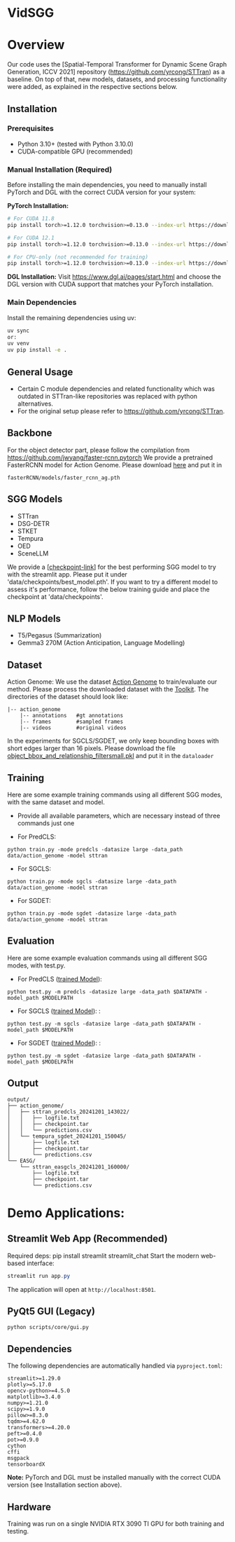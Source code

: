 # VidSGG

# Overview
Our code uses the [Spatial-Temporal Transformer for Dynamic Scene Graph Generation, ICCV 2021] repository (https://github.com/yrcong/STTran) as a baseline. On top of that, new models, datasets, and processing functionality were added, as explained in the respective sections below.

## Installation

### Prerequisites
- Python 3.10+ (tested with Python 3.10.0)
- CUDA-compatible GPU (recommended)

### Manual Installation (Required)
Before installing the main dependencies, you need to manually install PyTorch and DGL with the correct CUDA version for your system:

**PyTorch Installation:**
```bash
# For CUDA 11.8
pip install torch>=1.12.0 torchvision>=0.13.0 --index-url https://download.pytorch.org/whl/cu118

# For CUDA 12.1
pip install torch>=1.12.0 torchvision>=0.13.0 --index-url https://download.pytorch.org/whl/cu121

# For CPU-only (not recommended for training)
pip install torch>=1.12.0 torchvision>=0.13.0 --index-url https://download.pytorch.org/whl/cpu
```

**DGL Installation:**
Visit https://www.dgl.ai/pages/start.html and choose the DGL version with CUDA support that matches your PyTorch installation.

### Main Dependencies
Install the remaining dependencies using uv:
```bash
uv sync
or:
uv venv
uv pip install -e .
```

## General Usage
- Certain C module dependencies and related functionality which was outdated
in STTran-like repositories was replaced with python alternatives.
- For the original setup please refer to https://github.com/yrcong/STTran.

## Backbone
For the object detector part, please follow the compilation from https://github.com/jwyang/faster-rcnn.pytorch
We provide a pretrained FasterRCNN model for Action Genome. Please download [here](https://drive.google.com/file/d/1-u930Pk0JYz3ivS6V_HNTM1D5AxmN5Bs/view?usp=sharing) and put it in 
```
fasterRCNN/models/faster_rcnn_ag.pth
```

## SGG Models
- STTran
- DSG-DETR
- STKET
- Tempura
- OED
- SceneLLM

We provide a [[checkpoint-link](https://drive.google.com/drive/folders/12yc-D4n3Ine7jWX2cDlBMX6zFl4s2yyt?usp=drive_link)] for the best performing SGG model to try with the streamlit app.
Please put it under 'data/checkpoints/best_model.pth'. 
If you want to try a different model to assess it's performance, follow the below training guide and
place the checkpoint at 'data/checkpoints'.

## NLP Models
- T5/Pegasus (Summarization)
- Gemma3 270M (Action Anticipation, Language Modelling)

## Dataset
Action Genome: We use the dataset [Action Genome](https://www.actiongenome.org/#download) to train/evaluate our method. Please process the downloaded dataset with the [Toolkit](https://github.com/JingweiJ/ActionGenome). The directories of the dataset should look like:
```
|-- action_genome
    |-- annotations   #gt annotations
    |-- frames        #sampled frames
    |-- videos        #original videos
```

 In the experiments for SGCLS/SGDET, we only keep bounding boxes with short edges larger than 16 pixels. 
 Please download the file [object_bbox_and_relationship_filtersmall.pkl](https://drive.google.com/file/d/19BkAwjCw5ByyGyZjFo174Oc3Ud56fkaT/view?usp=sharing) and put it in the ```dataloader```

## Training
Here are some example training commands using all different SGG modes, with the same dataset and model. 

- Provide all available parameters, which are necessary instead of three commands just one

+ For PredCLS: 
```
python train.py -mode predcls -datasize large -data_path data/action_genome -model sttran 
```
+ For SGCLS: 
```
python train.py -mode sgcls -datasize large -data_path data/action_genome -model sttran 
```
+ For SGDET: 
```
python train.py -mode sgdet -datasize large -data_path data/action_genome -model sttran 
```

## Evaluation
Here are some example evaluation commands using all different SGG modes, with test.py.

+ For PredCLS ([trained Model](https://drive.google.com/file/d/18oFR8hfH3W84AYjR1yktsjQKeIlKbilo/view?usp=sharing)): 
```
python test.py -m predcls -datasize large -data_path $DATAPATH -model_path $MODELPATH
```
+ For SGCLS ([trained Model](https://drive.google.com/file/d/1E3fTGyh7Uhcsy7nBfrrY0t3jIi88uclF/view?usp=sharing)): : 
```
python test.py -m sgcls -datasize large -data_path $DATAPATH -model_path $MODELPATH
```
+ For SGDET ([trained Model](https://drive.google.com/file/d/19qW2x61eXBhQ2x3liJSRmKOF6zKqtYjV/view?usp=sharing)): : 
```
python test.py -m sgdet -datasize large -data_path $DATAPATH -model_path $MODELPATH
```

## Output
```
output/
├── action_genome/
│   ├── sttran_predcls_20241201_143022/
│   │   ├── logfile.txt
│   │   ├── checkpoint.tar
│   │   └── predictions.csv
│   └── tempura_sgdet_20241201_150045/
│       ├── logfile.txt
│       ├── checkpoint.tar
│       └── predictions.csv
└── EASG/
    └── sttran_easgcls_20241201_160000/
        ├── logfile.txt
        ├── checkpoint.tar
        └── predictions.csv
```

# Demo Applications:

## Streamlit Web App (Recommended)
Required deps: pip install streamlit streamlit_chat
Start the modern web-based interface:
```powershell
streamlit run app.py
```
The application will open at `http://localhost:8501`.

## PyQt5 GUI (Legacy)
```
python scripts/core/gui.py
```

## Dependencies
The following dependencies are automatically handled via `pyproject.toml`:
```
streamlit>=1.29.0
plotly>=5.17.0
opencv-python>=4.5.0
matplotlib>=3.4.0
numpy>=1.21.0
scipy>=1.9.0
pillow>=8.3.0
tqdm>=4.62.0
transformers>=4.20.0
peft>=0.4.0
pot>=0.9.0
cython
cffi
msgpack
tensorboardX
```

**Note:** PyTorch and DGL must be installed manually with the correct CUDA version (see Installation section above).

## Hardware
Training was run on a single  NVIDIA RTX 3090 TI GPU for both training and testing.
